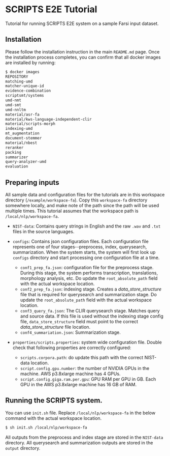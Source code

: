 # SCRIPTS E2E Tutorial

Tutorial for running SCRIPTS E2E system on a sample Farsi input dataset.

## Installation

Please follow the installation instruction in the main `README.md` page. Once the installation process completes, you can confirm that all docker images are installed by running:

```sh
$ docker images
REPOSITORY
matching-umd
matcher-unique-id
evidence-combination
scriptsmt/systems
umd-nmt
umd-smt
umd-nnltm
material/asr-fa
material/kws-language-independent-clir
material/scripts-morph
indexing-umd
mt_augmentation
document-stemmer
material/nbest
reranker
packing
summarizer
query-analyzer-umd
evaluation
```

## Preparing inputs
All sample data and configuration files for the tutorials are in this workspace directory (`/example/workspace-fa`). Copy this `workspace-fa` directory somewhere locally, and make note of the path since the path will be used multiple times. This tutorial assumes that the workspace path is `/local/nlp/workspace-fa`.

- `NIST-data`: Contains query strings in English and the raw `.wav` and `.txt` files in the source languages.

- `configs`: Contains json configuration files. Each configuration file represents one of four stages--preprocess, index, querysearch, summarization. When the system starts, the system will first look up `configs` directory and start processing one configuration file at a time.
    - `conf1_prep_fa.json`: configuration file for the preprocess stage. During this stage, the system performs transcription, translations, morphology analysis, etc. Do update the `root_absolute_path` field with the actual workspace location.
    - `conf2_prep_fa.json`: indexing stage. Creates a _data_store_structure_ file that is required for querysearch and summarization stage. Do update the `root_absolute_path` field with the actual workspace location.
    - `conf3_query_fa.json`: The CLIR querysearch stage. Matches query and source data. If this file is used without the indexing stage config file, `data_store_structure` field must point to the correct _data_store_structure_ file location.
    - `conf4_summariation.json`: Summarization stage.
- `properties/scripts.properties`: system wide configuration file. Double check that following properties are correctly configured:
    - `scripts.corpora.path`: do update this path with the correct NIST-data location.
    - `script.config.gpu.number`: the number of NVIDIA GPUs in the machine. AWS p3.8xlarge machine has 4 GPUs.
    - `script.config.giga.ram.per.gpu`: GPU RAM per GPU in GB. Each GPU in the AWS p3.8xlarge machine has 16 GB of RAM.

## Running the SCRIPTS system.
You can use `init.sh` file. Replace `/local/nlp/workspace-fa` in the below command with the actual workspace location.

```sh
$ sh init.sh /local/nlp/workspace-fa
```

All outputs from the preprocess and index stage are stored in the `NIST-data` directory. All querysearch and summarization outputs are stored in the `output` directory.
